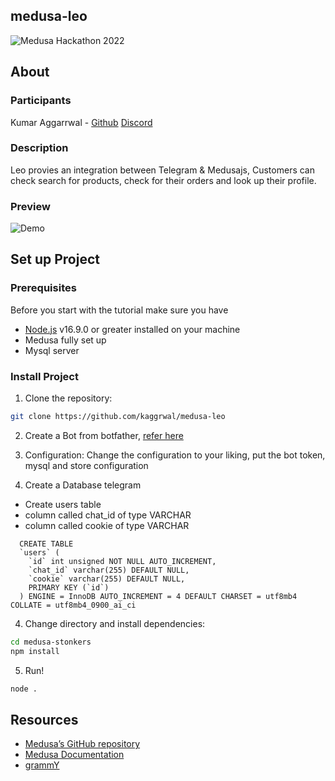 ## medusa-leo
![Medusa Hackathon 2022](https://i.postimg.cc/CL1kLJnP/dots-cover-template.jpg)

## About

### Participants
Kumar Aggarrwal - [Github](https://github.com/kaggrwal "@kaggrwal")  [Discord](https://discordapp.com/users/IPI#7729)

### Description

Leo provies an integration between Telegram & Medusajs, Customers can check search for products, check for their orders and look up their profile.

### Preview

![Demo](https://s4.gifyu.com/images/ezgif-3-c80d187e53.gif)

## Set up Project

### Prerequisites
Before you start with the tutorial make sure you have

- [Node.js](https://nodejs.org/en/) v16.9.0 or greater installed on your machine
- Medusa fully set up
- Mysql server

### Install Project

1. Clone the repository:
```bash
git clone https://github.com/kaggrwal/medusa-leo
```
2. Create a Bot from botfather, [refer here](https://riptutorial.com/telegram-bot/example/25075/create-a-bot-with-the-botfather)

3. Configuration:
Change the configuration to your liking, put the bot token, mysql and store configuration

4. Create a Database telegram
* Create users table 
* column called chat_id of type VARCHAR
* column called cookie of type VARCHAR
```example query:
  CREATE TABLE
  `users` (
    `id` int unsigned NOT NULL AUTO_INCREMENT,
    `chat_id` varchar(255) DEFAULT NULL,
    `cookie` varchar(255) DEFAULT NULL,
    PRIMARY KEY (`id`)
  ) ENGINE = InnoDB AUTO_INCREMENT = 4 DEFAULT CHARSET = utf8mb4 COLLATE = utf8mb4_0900_ai_ci
```

4. Change directory and install dependencies:
```bash
cd medusa-stonkers
npm install
```

5. Run!
```bash
node .
```

## Resources
- [Medusa’s GitHub repository](https://github.com/medusajs/medusa)
- [Medusa Documentation](https://docs.medusajs.com/)
- [grammY](https://grammy.dev/)
